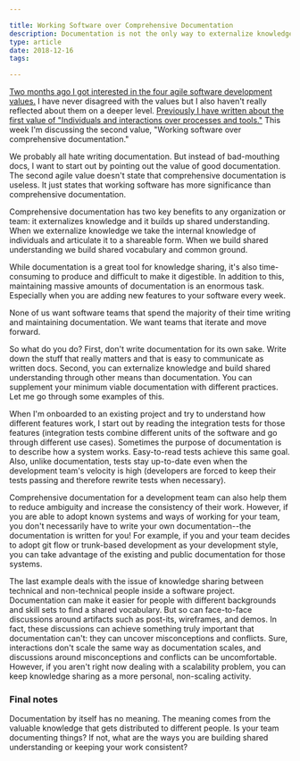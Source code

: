 ```yaml
---

title: Working Software over Comprehensive Documentation
description: Documentation is not the only way to externalize knowledge and build shared understanding
type: article
date: 2018-12-16
tags:

---
```


[Two months ago I got interested in the four agile software development values.](http://www.flashover.blog/posts/back-to-basics-with-agile/) I have never disagreed with the values but I also haven't really reflected about them on a deeper level. [Previously I have written about the first value of "Individuals and interactions over processes and tools."](http://www.flashover.blog/posts/individuals-and-interactions-over-processes-and-tools/) This week I'm discussing the second value, "Working software over comprehensive documentation."

We probably all hate writing documentation. But instead of bad-mouthing docs, I want to start out by pointing out the value of good documentation. The second agile value doesn't state that comprehensive documentation is useless. It just states that working software has more significance than comprehensive documentation.

Comprehensive documentation has two key benefits to any organization or team: it externalizes knowledge and it builds up shared understanding. When we externalize knowledge we take the internal knowledge of individuals and articulate it to a shareable form. When we build shared understanding we build shared vocabulary and common ground.

While documentation is a great tool for knowledge sharing, it's also time-consuming to produce and difficult to make it digestible. In addition to this, maintaining massive amounts of documentation is an enormous task. Especially when you are adding new features to your software every week.

None of us want software teams that spend the majority of their time writing and maintaining documentation. We want teams that iterate and move forward.

So what do you do? First, don't write documentation for its own sake. Write down the stuff that really matters and that is easy to communicate as written docs. Second, you can externalize knowledge and build shared understanding through other means than documentation. You can supplement your minimum viable documentation with different practices. Let me go through some examples of this.

When I'm onboarded to an existing project and try to understand how different features work, I start out by reading the integration tests for those features (integration tests combine different units of the software and go through different use cases). Sometimes the purpose of documentation is to describe how a system works. Easy-to-read tests achieve this same goal. Also, unlike documentation, tests stay up-to-date even when the development team's velocity is high (developers are forced to keep their tests passing and therefore rewrite tests when necessary).

Comprehensive documentation for a development team can also help them to reduce ambiguity and increase the consistency of their work. However, if you are able to adopt known systems and ways of working for your team, you don't necessarily have to write your own documentation--the documentation is written for you! For example, if you and your team decides to adopt git flow or trunk-based development as your development style, you can take advantage of the existing and public documentation for those systems.

The last example deals with the issue of knowledge sharing between technical and non-technical people inside a software project. Documentation can make it easier for people with different backgrounds and skill sets to find a shared vocabulary. But so can face-to-face discussions around artifacts such as post-its, wireframes, and demos. In fact, these discussions can achieve something truly important that documentation can't: they can uncover misconceptions and conflicts. Sure, interactions don't scale the same way as documentation scales, and discussions around misconceptions and conflicts can be uncomfortable. However, if you aren't right now dealing with a scalability problem, you can keep knowledge sharing as a more personal, non-scaling activity.

### Final notes
Documentation by itself has no meaning. The meaning comes from the valuable knowledge that gets distributed to different people. Is your team documenting things? If not, what are the ways you are building shared understanding or keeping your work consistent?



